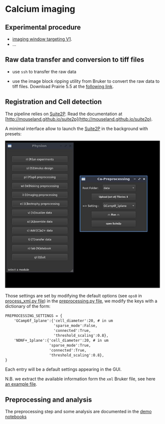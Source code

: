 # Calcium imaging

## Experimental procedure

- [imaging window targeting V1](../../doc/drawing-window.png).
- ...

## Raw data transfer and conversion to tiff files

- use `ssh` to transfer the raw data

- use the image block ripping utility from Bruker to convert the raw data to tiff files. Download Prairie 5.5 at the [following link](https://www.brukersupport.com/File/?id=61188&folderid=44665).
  
## Registration and Cell detection

The pipeline relies on [Suite2P](https://github.com/MouseLand/suite2p). Read the documentation at [http://mouseland.github.io/suite2p](http://mouseland.github.io/suite2p).

A minimal interface allow to launch the [Suite2P](https://github.com/MouseLand/suite2p) in the background with presets:

<p align="center">
  <img src="../../doc/CaImaging-screen.jpg"/>
</p>

Those settings are set by modifying the default options (see `ops0` in  [process_xml.py file](./process_xml.py)) in the [preprocessing.py file](./preprocessing.py), we modify the keys with a dictionary of the form:

```
PREPROCESSING_SETTINGS = {
    'GCamp6f_1plane':{'cell_diameter':20, # in um
                      'sparse_mode':False,
                      'connected':True,
                      'threshold_scaling':0.8},
    'NDNF+_1plane':{'cell_diameter':20, # in um
                    'sparse_mode':True,
                    'connected':True,
                    'threshold_scaling':0.8},
}
```
Each entry will be a default settings appearing in the GUI.

N.B. we extract the available information form the `xml` Bruker file, see here [an example file](./Bruker_xml/TSeries-190620-250-00-002.xml).

## Preprocessing and analysis
	
The preprocessing step and some analysis are documented in the [demo notebooks](../../notebooks)

